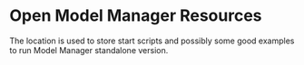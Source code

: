 # Open Model Manager Resources

The location is used to store start scripts and possibly some good examples to run Model Manager standalone version.